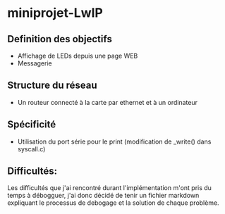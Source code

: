 # miniprojet-LwIP
## Definition des objectifs
- Affichage de LEDs depuis une page WEB
- Messagerie
## Structure du réseau
- Un routeur connecté à la carte par ethernet et à un ordinateur
## Spécificité
- Utilisation du port série pour le print (modification de _write() dans syscall.c)


## Difficultés:
Les difficultés que j'ai rencontré durant l'implémentation m'ont pris du temps à débogguer, j'ai donc décidé de tenir un fichier markdown expliquant le processus de debogage et la solution de chaque problème.
